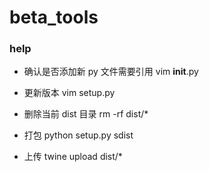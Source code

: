 # beta_tools

### help


- 确认是否添加新 py 文件需要引用 vim __init__.py

- 更新版本 vim setup.py

- 删除当前 dist 目录 rm -rf dist/*
- 打包 python setup.py sdist
- 上传 twine upload dist/*

